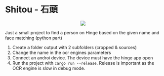 # Shitou - 石頭

<p align="center">
  <img src="https://encrypted-tbn0.gstatic.com/images?q=tbn:ANd9GcS_64NKid2bGKDTluLGTt9NiRt0-7csf1z1kA&s" />
</p>

Just a small project to find a person on Hinge based on the given name and face matching (python part)

1. Create a folder output with 2 subfolders (cropped & sources)
2. Change the name in the ocr engines parameters
3. Connect an androi device. The device must have the hinge app open
4. Run the project with `cargo run --release`. Release is important as the OCR engine is slow in debug mode.
